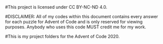 
#This project is licensed under CC BY-NC-ND 4.0.

#DISCLAIMER: All of my codes within this document contains every answer for each puzzle for Advent of Code and is only reserved for viewing purposes. Anybody who uses this code MUST credit me for my work.

#This is my project folders for the Advent of Code 2020.